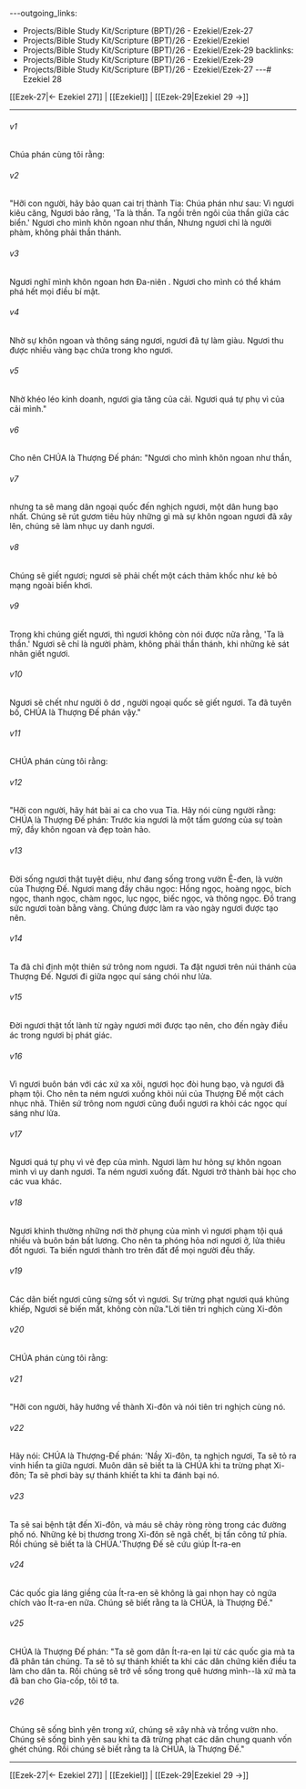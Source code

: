 ---outgoing_links:
  - Projects/Bible Study Kit/Scripture (BPT)/26 - Ezekiel/Ezek-27
  - Projects/Bible Study Kit/Scripture (BPT)/26 - Ezekiel/Ezekiel
  - Projects/Bible Study Kit/Scripture (BPT)/26 - Ezekiel/Ezek-29
backlinks:
  - Projects/Bible Study Kit/Scripture (BPT)/26 - Ezekiel/Ezek-29
  - Projects/Bible Study Kit/Scripture (BPT)/26 - Ezekiel/Ezek-27
---# Ezekiel 28

[[Ezek-27|← Ezekiel 27]] | [[Ezekiel]] | [[Ezek-29|Ezekiel 29 →]]
***



###### v1 
Chúa phán cùng tôi rằng: 

###### v2 
"Hỡi con người, hãy bảo quan cai trị thành Tia: Chúa phán như sau: Vì ngươi kiêu căng, Ngươi bảo rằng, 'Ta là thần. Ta ngồi trên ngôi của thần giữa các biển.' Ngươi cho mình khôn ngoan như thần, Nhưng ngươi chỉ là người phàm, không phải thần thánh. 

###### v3 
Ngươi nghĩ mình khôn ngoan hơn Đa-niên . Ngươi cho mình có thể khám phá hết mọi điều bí mật. 

###### v4 
Nhờ sự khôn ngoan và thông sáng ngươi, ngươi đã tự làm giàu. Ngươi thu được nhiều vàng bạc chứa trong kho ngươi. 

###### v5 
Nhờ khéo léo kinh doanh, ngươi gia tăng của cải. Ngươi quá tự phụ vì của cải mình." 

###### v6 
Cho nên CHÚA là Thượng Đế phán: "Ngươi cho mình khôn ngoan như thần, 

###### v7 
nhưng ta sẽ mang dân ngoại quốc đến nghịch ngươi, một dân hung bạo nhất. Chúng sẽ rút gươm tiêu hủy những gì mà sự khôn ngoan ngươi đã xây lên, chúng sẽ làm nhục uy danh ngươi. 

###### v8 
Chúng sẽ giết ngươi; ngươi sẽ phải chết một cách thảm khốc như kẻ bỏ mạng ngoài biển khơi. 

###### v9 
Trong khi chúng giết ngươi, thì ngươi không còn nói được nữa rằng, 'Ta là thần.' Ngươi sẽ chỉ là người phàm, không phải thần thánh, khi những kẻ sát nhân giết ngươi. 

###### v10 
Ngươi sẽ chết như người ô dơ , người ngoại quốc sẽ giết ngươi. Ta đã tuyên bố, CHÚA là Thượng Đế phán vậy." 

###### v11 
CHÚA phán cùng tôi rằng: 

###### v12 
"Hỡi con người, hãy hát bài ai ca cho vua Tia. Hãy nói cùng người rằng: CHÚA là Thượng Đế phán: Trước kia ngươi là một tấm gương của sự toàn mỹ, đầy khôn ngoan và đẹp toàn hảo. 

###### v13 
Đời sống ngươi thật tuyệt diệu, như đang sống trong vườn Ê-đen, là vườn của Thượng Đế. Ngươi mang đầy châu ngọc: Hồng ngọc, hoàng ngọc, bích ngọc, thanh ngọc, chàm ngọc, lục ngọc, biếc ngọc, và thông ngọc. Đồ trang sức ngươi toàn bằng vàng. Chúng được làm ra vào ngày ngươi được tạo nên. 

###### v14 
Ta đã chỉ định một thiên sứ trông nom ngươi. Ta đặt ngươi trên núi thánh của Thượng Đế. Ngươi đi giữa ngọc quí sáng chói như lửa. 

###### v15 
Đời ngươi thật tốt lành từ ngày ngươi mới được tạo nên, cho đến ngày điều ác trong ngươi bị phát giác. 

###### v16 
Vì ngươi buôn bán với các xứ xa xôi, ngươi học đòi hung bạo, và ngươi đã phạm tội. Cho nên ta ném ngươi xuống khỏi núi của Thượng Đế một cách nhục nhã. Thiên sứ trông nom ngươi cũng đuổi ngươi ra khỏi các ngọc quí sáng như lửa. 

###### v17 
Ngươi quá tự phụ vì vẻ đẹp của mình. Ngươi làm hư hỏng sự khôn ngoan mình vì uy danh ngươi. Ta ném ngươi xuống đất. Ngươi trở thành bài học cho các vua khác. 

###### v18 
Ngươi khinh thường những nơi thờ phụng của mình vì ngươi phạm tội quá nhiều và buôn bán bất lương. Cho nên ta phóng hỏa nơi ngươi ở, lửa thiêu đốt ngươi. Ta biến ngươi thành tro trên đất để mọi người đều thấy. 

###### v19 
Các dân biết ngươi cũng sửng sốt vì ngươi. Sự trừng phạt ngươi quá khủng khiếp, Ngươi sẽ biến mất, không còn nữa."Lời tiên tri nghịch cùng Xi-đôn 

###### v20 
CHÚA phán cùng tôi rằng: 

###### v21 
"Hỡi con người, hãy hướng về thành Xi-đôn và nói tiên tri nghịch cùng nó. 

###### v22 
Hãy nói: CHÚA là Thượng-Đế phán: 'Nầy Xi-đôn, ta nghịch ngươi, Ta sẽ tỏ ra vinh hiển ta giữa ngươi. Muôn dân sẽ biết ta là CHÚA khi ta trừng phạt Xi-đôn; Ta sẽ phơi bày sự thánh khiết ta khi ta đánh bại nó. 

###### v23 
Ta sẽ sai bệnh tật đến Xi-đôn, và máu sẽ chảy ròng ròng trong các đường phố nó. Những kẻ bị thương trong Xi-đôn sẽ ngã chết, bị tấn công tứ phía. Rồi chúng sẽ biết ta là CHÚA.'Thượng Đế sẽ cứu giúp Ít-ra-en 

###### v24 
Các quốc gia láng giềng của Ít-ra-en sẽ không là gai nhọn hay cỏ ngứa chích vào Ít-ra-en nữa. Chúng sẽ biết rằng ta là CHÚA, là Thượng Đế." 

###### v25 
CHÚA là Thượng Đế phán: "Ta sẽ gom dân Ít-ra-en lại từ các quốc gia mà ta đã phân tán chúng. Ta sẽ tỏ sự thánh khiết ta khi các dân chứng kiến điều ta làm cho dân ta. Rồi chúng sẽ trở về sống trong quê hương mình--là xứ mà ta đã ban cho Gia-cốp, tôi tớ ta. 

###### v26 
Chúng sẽ sống bình yên trong xứ, chúng sẽ xây nhà và trồng vườn nho. Chúng sẽ sống bình yên sau khi ta đã trừng phạt các dân chung quanh vốn ghét chúng. Rồi chúng sẽ biết rằng ta là CHÚA, là Thượng Đế."

***
[[Ezek-27|← Ezekiel 27]] | [[Ezekiel]] | [[Ezek-29|Ezekiel 29 →]]
